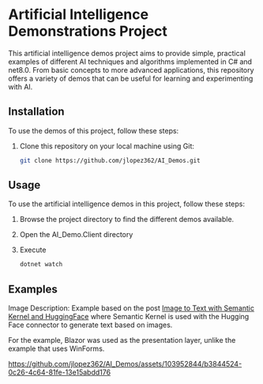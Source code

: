 # Artificial Intelligence Demonstrations Project

This artificial intelligence demos project aims to provide simple, practical examples of different AI techniques and algorithms implemented in C# and net8.0. 
From basic concepts to more advanced applications, this repository offers a variety of demos that can be useful for learning and experimenting with AI.

## Installation

To use the demos of this project, follow these steps:

1. Clone this repository on your local machine using Git:

   ````bash
   git clone https://github.com/jlopez362/AI_Demos.git

## Usage

To use the artificial intelligence demos in this project, follow these steps:

1. Browse the project directory to find the different demos available.
2. Open the AI_Demo.Client directory 

3. Execute
   ````bash
   dotnet watch

## Examples

Image Description: Example based on the post [Image to Text with Semantic Kernel and HuggingFace](https://devblogs.microsoft.com/semantic-kernel/image-to-text-with-semantic-kernel-and-huggingface/)
where Semantic Kernel is used with the Hugging Face connector to generate text based on images.

For the example, Blazor was used as the presentation layer, unlike the example that uses WinForms.

https://github.com/jlopez362/AI_Demos/assets/103952844/b3844524-0c26-4c64-81fe-13e15abdd176

